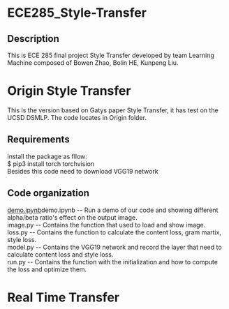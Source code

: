# ECE285_Style-Transfer


## Description
This is ECE 285 final project Style Transfer developed by team Learning Machine composed of Bowen Zhao, Bolin HE, Kunpeng Liu.



Origin Style Transfer
===========
This is the version based on Gatys paper Style Transfer, it has test on the UCSD DSMLP.
The code locates in Origin folder.

## Requirements

install the package as fllow:  
 $ pip3 install torch torchvision  
Besides this code need to download VGG19 network  

## Code organization

[demo.ipynb](https://github.com/Soolizo/ECE285_Style-Transfer/blob/master/Origin/Demo.ipynb)demo.ipynb -- Run a demo of our code and showing different alpha/beta ratio's effect on the output image.  
image.py -- Contains the function that used to load and show image.  
loss.py -- Contains the function to calculate the content loss, gram martix, style loss.  
model.py -- Contains the VGG19 network and record the layer that need to calculate content loss and style loss.  
run.py -- Contains the function with the initialization and how to compute the loss and optimize them.  



Real Time Transfer
===========
